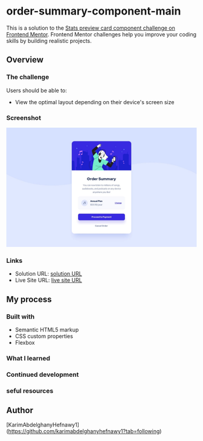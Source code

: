 # order-summary-component-main
This is a solution to the [Stats preview card component challenge on Frontend Mentor](https://www.frontendmentor.io/challenges/stats-preview-card-component-8JqbgoU62). Frontend Mentor challenges help you improve your coding skills by building realistic projects. 

## Overview

### The challenge

Users should be able to:

- View the optimal layout depending on their device's screen size

### Screenshot

![](/design/desktop-design.jpg)

### Links

- Solution URL: [solution URL]()
- Live Site URL: [live site URL]()

## My process

### Built with

- Semantic HTML5 markup
- CSS custom properties
- Flexbox
### What I learned
### Continued development

### seful resources

## Author
[KarimAbdelghanyHefnawy1] (https://github.com/karimabdelghanyhefnawy1?tab=following)
 
